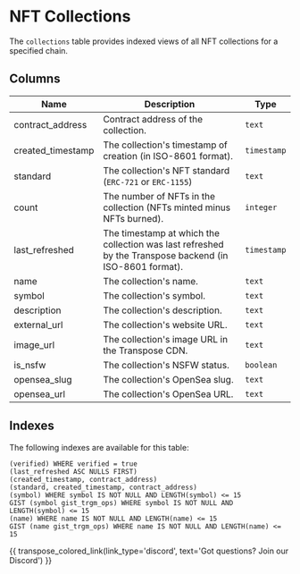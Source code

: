# NFT Collections

The `collections` table provides indexed views of all NFT collections for a specified chain.

## Columns
| Name                | Description                                                                 | Type        |
| --------- | --------- | --------------------------------------------------------------------------- |
| contract_address | Contract address of the collection. | `text` |
| created_timestamp | The collection's timestamp of creation (in ISO-8601 format). | `timestamp` |
| standard | The collection's NFT standard (`ERC-721` or `ERC-1155`) | `text` |
| count | The number of NFTs in the collection (NFTs minted minus NFTs burned). | `integer` |
| last_refreshed | The timestamp at which the collection was last refreshed by the Transpose backend (in ISO-8601 format). | `timestamp` |
| name | The collection's name. | `text` |
| symbol | The collection's symbol. | `text` |
| description | The collection's description. | `text` |
| external_url | The collection's website URL. | `text` |
| image_url | The collection's image URL in the Transpose CDN. | `text` |
| is_nsfw | The collection's NSFW status. | `boolean` |
| opensea_slug | The collection's OpenSea slug. | `text` |
| opensea_url | The collection's OpenSea URL. | `text` |

## Indexes
The following indexes are available for this table:
```
(verified) WHERE verified = true
(last_refreshed ASC NULLS FIRST)
(created_timestamp, contract_address)
(standard, created_timestamp, contract_address)
(symbol) WHERE symbol IS NOT NULL AND LENGTH(symbol) <= 15
GIST (symbol gist_trgm_ops) WHERE symbol IS NOT NULL AND LENGTH(symbol) <= 15
(name) WHERE name IS NOT NULL AND LENGTH(name) <= 15
GIST (name gist_trgm_ops) WHERE name IS NOT NULL AND LENGTH(name) <= 15
```

{{ transpose_colored_link(link_type='discord', text='Got questions?  Join our Discord') }}
